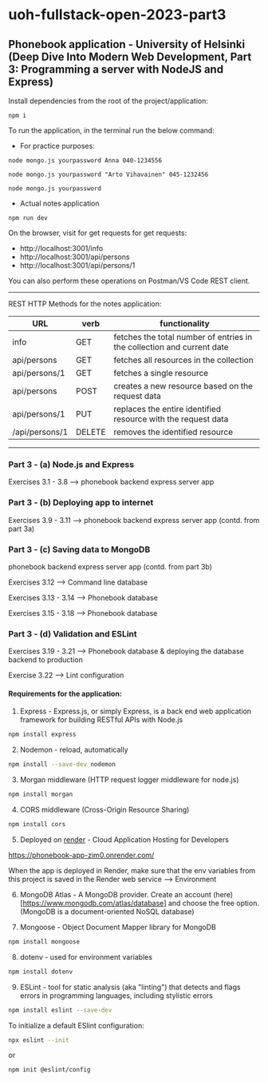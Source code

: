 # uoh-fullstack-open-2023-part3

## Phonebook application - University of Helsinki (Deep Dive Into Modern Web Development, Part 3: Programming a server with NodeJS and Express)

Install dependencies from the root of the project/application:

```
npm i
```

To run the application, in the terminal run the below command:

- For practice purposes:

```
node mongo.js yourpassword Anna 040-1234556

node mongo.js yourpassword "Arto Vihavainen" 045-1232456

node mongo.js yourpassword
```

- Actual notes application

```
npm run dev
```

On the browser, visit for get requests for get requests:

- http://localhost:3001/info
- http://localhost:3001/api/persons
- http://localhost:3001/api/persons/1

You can also perform these operations on Postman/VS Code REST client.

---

REST HTTP Methods for the notes application:

| URL            | verb   | functionality                                                          |
| -------------- | ------ | ---------------------------------------------------------------------- |
| info           | GET    | fetches the total number of entries in the collection and current date |
| api/persons    | GET    | fetches all resources in the collection                                |
| api/persons/1  | GET    | fetches a single resource                                              |
| api/persons    | POST   | creates a new resource based on the request data                       |
| api/persons/1  | PUT    | replaces the entire identified resource with the request data          |
| /api/persons/1 | DELETE | removes the identified resource                                        |

---

### Part 3 - (a) Node.js and Express

Exercises 3.1 - 3.8 --> phonebook backend express server app

### Part 3 - (b) Deploying app to internet

Exercises 3.9 - 3.11 --> phonebook backend express server app (contd. from part 3a)

### Part 3 - (c) Saving data to MongoDB

phonebook backend express server app (contd. from part 3b)

Exercises 3.12 --> Command line database

Exercises 3.13 - 3.14 --> Phonebook database

Exercises 3.15 - 3.18 --> Phonebook database

### Part 3 - (d) Validation and ESLint

Exercises 3.19 - 3.21 --> Phonebook database & deploying the database backend to production

Exercise 3.22 --> Lint configuration

#### Requirements for the application:

1. Express - Express.js, or simply Express, is a back end web application framework for building RESTful APIs with Node.js

```bash
npm install express
```

2. Nodemon - reload, automatically

```bash
npm install --save-dev nodemon
```

3. Morgan middleware (HTTP request logger middleware for node.js)

```bash
npm install morgan
```

4. CORS middleware (Cross-Origin Resource Sharing)

```bash
npm install cors
```

5. Deployed on [render](https://render.com/) - Cloud Application Hosting for Developers

https://phonebook-app-zim0.onrender.com/

When the app is deployed in Render, make sure that the env variables from this project is saved in the Render web service --> Environment

6. MongoDB Atlas - A MongoDB provider. Create an account (here)[https://www.mongodb.com/atlas/database] and choose the free option. (MongoDB is a document-oriented NoSQL database)

7. Mongoose - Object Document Mapper library for MongoDB

```bash
npm install mongoose
```

8. dotenv - used for environment variables

```bash
npm install dotenv
```

9. ESLint - tool for static analysis (aka "linting") that detects and flags errors in programming languages, including stylistic errors

```bash
npm install eslint --save-dev
```

To initialize a default ESlint configuration:

```bash
npx eslint --init
```

or

```bash
npm init @eslint/config
```
